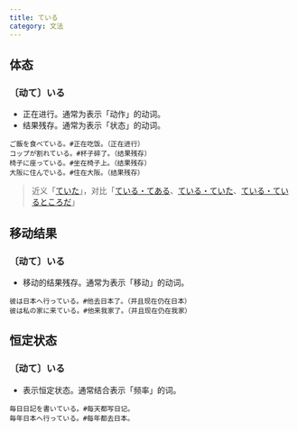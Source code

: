 ```yaml
---
title: ている
category: 文法
---
```


## 体态

### 〔动て〕いる

- 正在进行。通常为表示「动作」的动词。
- 结果残存。通常为表示「状态」的动词。

```example
ご飯を食べている。#正在吃饭。（正在进行）
コップが割れている。#杯子碎了。（结果残存）
椅子に座っている。#坐在椅子上。（结果残存）
大阪に住んでいる。#住在大阪。（结果残存）
```

> 近义「[ていた](teita)」，对比「[ている・てある](teiru-tearu)、[ている・ていた](teiru-teita)、[ている・ているところだ](teiru-teirutokoroda)」

## 移动结果

### 〔动て〕いる

- 移动的结果残存。通常为表示「移动」的动词。

```example
彼は日本へ行っている。#他去日本了。（并且现在仍在日本）
彼は私の家に来ている。#他来我家了。（并且现在仍在我家）
```

## 恒定状态

### 〔动て〕いる

- 表示恒定状态。通常结合表示「频率」的词。

```example
毎日日記を書いている。#每天都写日记。
毎年日本へ行っている。#每年都去日本。
```
